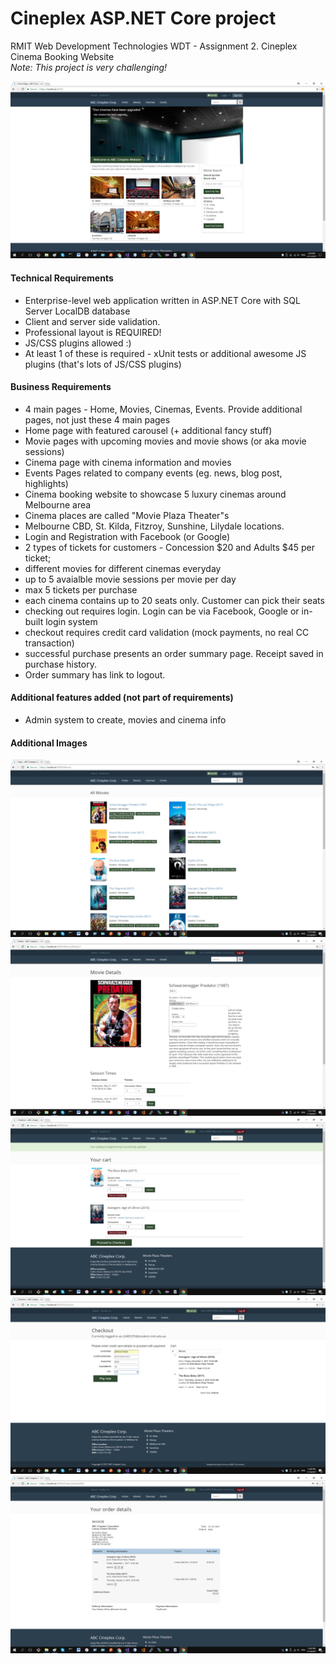# Cineplex ASP.NET Core project
RMIT Web Development Technologies WDT - Assignment 2. Cineplex Cinema Booking Website<br/>
<i>Note: This project is very challenging!</i>

![Home](cineplex.png)

#### Technical Requirements
- Enterprise-level web application written in ASP.NET Core with SQL Server LocalDB database
- Client and server side validation.
- Professional layout is REQUIRED!
- JS/CSS plugins allowed :)
- At least 1 of these is required - xUnit tests or additional awesome JS plugins (that's lots of JS/CSS plugins)

#### Business Requirements
- 4 main pages - Home, Movies, Cinemas, Events. Provide additional pages, not just these 4 main pages
- Home page with featured carousel (+ additional fancy stuff)
- Movie pages with upcoming movies and movie shows (or aka movie sessions)
- Cinema page with cinema information and movies
- Events Pages related to company events (eg. news, blog post, highlights)
- Cinema booking website to showcase 5 luxury cinemas around Melbourne area
- Cinema places are called "Movie Plaza Theater"s
- Melbourne CBD, St. Kilda, Fitzroy, Sunshine, Lilydale locations.
- Login and Registration with Facebook (or Google)
- 2 types of tickets for customers - Concession $20 and Adults $45 per ticket;
- different movies for different cinemas everyday
- up to 5 avaialble movie sessions per movie per day
- max 5 tickets per purchase
- each cinema contains up to 20 seats only. Customer can pick their seats
- checking out requires login. Login can be via Facebook, Google or in-built login system
- checkout requires credit card validation (mock payments, no real CC transaction)
- successful purchase presents an order summary page. Receipt saved in purchase history. 
- Order summary has link to logout.

#### Additional features added (not part of requirements)
- Admin system to create, movies and cinema info

#### Additional Images
![Movies Page](MoviesPage.png)
![Admin movies page](MoviesPage-admin.png)
![cart page](CartPage.png)
![checkout page](CheckoutPage.png)
![order summary page](OrderSummary.png)
